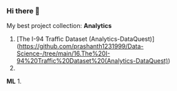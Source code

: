 ### Hi there 👋

My best project collection:
**Analytics**
1. [The I-94 Traffic Dataset (Analytics-DataQuest)] (https://github.com/prashanth1231999/Data-Science-/tree/main/16.The%20I-94%20Traffic%20Dataset%20(Analytics-DataQuest))
2. 

**ML**
1.
<!--
**prashanth1231999/prashanth1231999** is a ✨ _special_ ✨ repository because its `README.md` (this file) appears on your GitHub profile.

Here are some ideas to get you started:

- 🔭 I’m currently working on ...
- 🌱 I’m currently learning ...
- 👯 I’m looking to collaborate on ...
- 🤔 I’m looking for help with ...
- 💬 Ask me about ...
- 📫 How to reach me: ...
- 😄 Pronouns: ...
- ⚡ Fun fact: ...
-->


